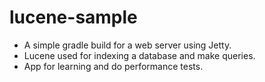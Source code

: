# lucene-sample

- A simple gradle build for a web server using Jetty.
- Lucene used for indexing a database and make queries.
- App for learning and do performance tests.
